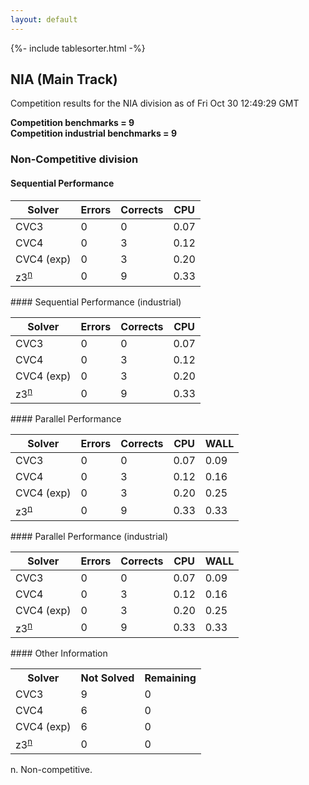 ```yaml
---
layout: default
---
```

{%- include tablesorter.html -%}

##  NIA (Main Track)

Competition results for the NIA division as of Fri Oct 30 12:49:29 GMT

**Competition benchmarks = 9** 
**<br/>Competition industrial benchmarks = 9** 

###  Non-Competitive division  




#### Sequential Performance
<table id="sequential" class="result sorted">
<thead>
<tr>
<th class="center">Solver</th><th class="center">Errors</th>
<th class="center">Corrects</th>
<th class="center">CPU</th>
</tr>
</thead>
<tr>
<td>CVC3</td>
<td class="right">0</td>
<td class="right">0</td>
<td class="right">0.07</td>
</tr>
<tr>
<td>CVC4</td>
<td class="right">0</td>
<td class="right">3</td>
<td class="right">0.12</td>
</tr>
<tr>
<td>CVC4 (exp)</td>
<td class="right">0</td>
<td class="right">3</td>
<td class="right">0.20</td>
</tr>
<tr>
<td><span class="non-competing-grey">z3<sup><a href="#fn">n</a></sup></span></td>
<td class="right">0</td>
<td class="right">9</td>
<td class="right">0.33</td>
</tr>
</table>
#### Sequential Performance (industrial)
<table id="sequentiali" class="result sorted">
<thead>
<tr>
<th class="center">Solver</th><th class="center">Errors</th>
<th class="center">Corrects</th>
<th class="center">CPU</th>
</tr>
</thead>
<tr>
<td>CVC3</td>
<td class="right">0</td>
<td class="right">0</td>
<td class="right">0.07</td>
</tr>
<tr>
<td>CVC4</td>
<td class="right">0</td>
<td class="right">3</td>
<td class="right">0.12</td>
</tr>
<tr>
<td>CVC4 (exp)</td>
<td class="right">0</td>
<td class="right">3</td>
<td class="right">0.20</td>
</tr>
<tr>
<td><span class="non-competing-grey">z3<sup><a href="#fn">n</a></sup></span></td>
<td class="right">0</td>
<td class="right">9</td>
<td class="right">0.33</td>
</tr>
</table>
#### Parallel Performance
<table id="parallel" class="result sorted">
<thead>
<tr>
<th class="center">Solver</th><th class="center">Errors</th>
<th class="center">Corrects</th>
<th class="center">CPU</th>
<th class="center">WALL</th>
</tr>
</thead>
<tr>
<td>CVC3</td>
<td class="right">0</td>
<td class="right">0</td>
<td class="right">0.07</td>
<td class="right">0.09</td>
</tr>
<tr>
<td>CVC4</td>
<td class="right">0</td>
<td class="right">3</td>
<td class="right">0.12</td>
<td class="right">0.16</td>
</tr>
<tr>
<td>CVC4 (exp)</td>
<td class="right">0</td>
<td class="right">3</td>
<td class="right">0.20</td>
<td class="right">0.25</td>
</tr>
<tr>
<td><span class="non-competing-grey">z3<sup><a href="#fn">n</a></sup></span></td>
<td class="right">0</td>
<td class="right">9</td>
<td class="right">0.33</td>
<td class="right">0.33</td>
</tr>
</table>
#### Parallel Performance (industrial)
<table id="paralleli" class="result sorted">
<thead>
<tr>
<th class="center">Solver</th><th class="center">Errors</th>
<th class="center">Corrects</th>
<th class="center">CPU</th>
<th class="center">WALL</th>
</tr>
</thead>
<tr>
<td>CVC3</td>
<td class="right">0</td>
<td class="right">0</td>
<td class="right">0.07</td>
<td class="right">0.09</td>
</tr>
<tr>
<td>CVC4</td>
<td class="right">0</td>
<td class="right">3</td>
<td class="right">0.12</td>
<td class="right">0.16</td>
</tr>
<tr>
<td>CVC4 (exp)</td>
<td class="right">0</td>
<td class="right">3</td>
<td class="right">0.20</td>
<td class="right">0.25</td>
</tr>
<tr>
<td><span class="non-competing-grey">z3<sup><a href="#fn">n</a></sup></span></td>
<td class="right">0</td>
<td class="right">9</td>
<td class="right">0.33</td>
<td class="right">0.33</td>
</tr>

</table>
#### Other Information
<table>
<tr>
<th class="center">Solver</th>
<th class="center">Not Solved</th>
<th class="center">Remaining</th>
</tr>
<tr>
<td>CVC3</td>
<td class="right">9</td>
<td class="right">0</td>
</tr>
<tr>
<td>CVC4</td>
<td class="right">6</td>
<td class="right">0</td>
</tr>
<tr>
<td>CVC4 (exp)</td>
<td class="right">6</td>
<td class="right">0</td>
</tr>
<tr>
<td><span class="non-competing-grey">z3<sup><a href="#fn">n</a></sup></span></td>
<td class="right">0</td>
<td class="right">0</td>
</tr>
</table>

<span id="fn"> n. Non-competitive.</span>
